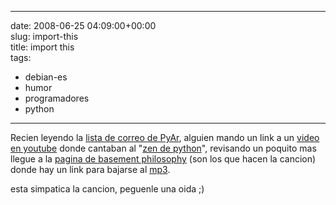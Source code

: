 
---
date: 2008-06-25 04:09:00+00:00  
slug: import-this  
title: import this  
tags:  
- debian-es  
- humor  
- programadores  
- python  

---
  
Recien leyendo la [lista de correo de PyAr](http://python.com.ar/moin/ListaDeCorreo), alguien mando un link a un [video en youtube](http://www.youtube.com/watch?v=kYB72Qa6F9I) donde cantaban al "[zen de python](http://www.awaretek.com/zen.html)", revisando un poquito mas llegue a la [pagina de basement philosophy](http://basementphilosophy.com/) (son los que hacen la cancion) donde hay un link para bajarse al [mp3](http://basementphilosophy.com/files/music/2008/BasementPhilosophy%20-%20import%20this.mp3).    
    
esta simpatica la cancion, peguenle una oida ;)  
